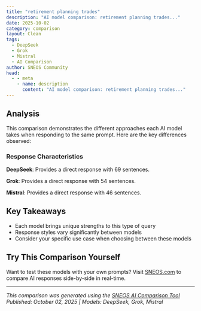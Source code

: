 ```yaml
---
title: "retirement planning trades"
description: "AI model comparison: retirement planning trades..."
date: 2025-10-02
category: comparison
layout: Clean
tags:
  - DeepSeek
  - Grok
  - Mistral
  - AI Comparison
author: SNEOS Community
head:
  - - meta
    - name: description
      content: "AI model comparison: retirement planning trades..."
---
```


<ChatComparison
  title="retirement planning trades"
  prompt="retirement planning trades"
  :responses='{
    "DeepSeek": "Of course. The phrase \u0022retirement planning trades\u0022 can be interpreted in two main ways, both crucial for a secure retirement. Let\u0027s break them down.\n\n### Interpretation 1: Trading Financial Securities as a Retirement Strategy\n\nThis is the most direct interpretation: actively buying and selling stocks, bonds, options, or other securities to build your retirement nest egg.\n\n**Pros:**\n*   **High Potential Returns:** Successful trading can outperform passive index investing.\n*   **Control:** You are directly in charge of your investment decisions.\n*   **Flexibility:** You can quickly adapt to changing market conditions.\n\n**Cons (Significant Risks):**\n*   **High Risk of Loss:** Trading is inherently risky. A few bad trades can devastate a portfolio, especially one meant for retirement.\n*   **Time-Consuming:** Requires constant research, monitoring, and emotional discipline.\n*   **Tax Inefficiency:** Short-term capital gains (on assets held less than a year) are taxed at a higher income tax rate, unlike long-term investments.\n*   **Stress and Emotion:** It\u0027s easy to make impulsive decisions based on fear or greed, which is the enemy of sound retirement planning.\n\n**Common \u0022Trades\u0022 in this Context:**\n*   **Stock Trading:** Buying and selling individual company shares.\n*   **Options Trading:** Using calls and puts for leverage or income (e.g., covered calls).\n*   **Swing Trading:** Holding positions for several days or weeks to capture price \u0022swings.\u0022\n*   **Day Trading:** Buying and selling within the same day, closing all positions before the market closes.\n\n\u003E **Key Takeaway:** While some people successfully use active trading for retirement, most financial advisors strongly recommend it only for a **small, speculative portion** of a well-diversified portfolio. The core of most retirement plans should be in long-term, buy-and-hold investments.\n\n---\n\n### Interpretation 2: The Strategic \u0022Trades\u0022 or Choices in Retirement Planning\n\nThis is a more metaphorical and comprehensive view. Here, \u0022trades\u0022 are the strategic decisions and compromises you make throughout your life to secure a comfortable retirement. This is the perspective used by most financial planners.\n\nThese are the essential \u0022trades\u0022 everyone must consider:\n\n#### 1. The Risk Trade-Off\n*   **Trade:** **Higher Risk for Higher Return vs. Lower Risk for Capital Preservation.**\n*   **Application:** When you\u0027re young, you can \u0022trade\u0022 safety for growth by investing heavily in stocks. As you near retirement, you \u0022trade\u0022 some potential growth for stability by shifting more into bonds and cash.\n\n#### 2. The Savings vs. Spending Trade-Off\n*   **Trade:** **Current Lifestyle vs. Future Security.**\n*   **Application:** Every dollar you spend today is a dollar not compounding for your future. The core trade is deciding how much of your current income to \u0022trade\u0022 for future financial freedom by saving and investing it.\n\n#### 3. The Tax Strategy Trade-Off\n*   **Trade:** **Tax Now vs. Tax Later.**\n*   **Application:**\n    *   **Roth IRA/401(k):** You trade paying taxes *today* for completely tax-free withdrawals in retirement.\n    *   **Traditional IRA/401(k):** You trade getting a tax break *today* for paying income tax on all withdrawals in retirement.\n    *   Choosing between them is a critical \u0022trade\u0022 based on your current vs. expected future tax bracket.\n\n#### 4. The Time Trade-Off\n*   **Trade:** **Time in the Market vs. Timing the Market.**\n*   **Application:** The most reliable \u0022trade\u0022 is exchanging the attempt to time short-term market movements for the guaranteed benefit of long-term, consistent compounding. This is the trade of patience for growth.\n\n#### 5. The Longevity \u0026 Healthcare Trade-Off\n*   **Trade:** **Premium Costs vs. Potential Healthcare Bills.**\n*   **Application:** Deciding on Medicare plans (e.g., choosing a higher-premium Medigap plan for predictable costs vs. a lower-premium Medicare Advantage plan with more potential out-of-pocket costs) is a classic retirement \u0022trade.\u0022\n\n#### 6. The Pension \u0026 Social Security Trade-Off\n*   **Trade:** **Higher Monthly Payment Now vs. Larger Guaranteed Income Later.**\n*   **Application:**\n    *   **Pension:** Choosing a single-life annuity (higher payment) vs. a joint-and-survivor annuity (lower payment but continues for your spouse).\n    *   **Social Security:** The biggest trade of all. You trade claiming early (ages 62-67) for a permanently reduced monthly benefit, or you trade waiting until age 70 for a significantly larger, inflation-adjusted benefit.\n\n### A Practical \u0022Trade\u0022 Checklist for Retirement Planning\n\n| \u0022Trade\u0022 Decision | Early Career (20s-30s) | Mid-Career (40s-50s) | Pre-Retirement (55-65) | In Retirement (65\u002B) |\n| :--- | :--- | :--- | :--- | :--- |\n| **Risk** | Trade safety for growth (90% stocks/10% bonds) | Balance growth \u0026 safety (60/40 to 70/30) | Trade growth for capital preservation (40/60 to 50/50) | Prioritize income \u0026 stability (20/80 to 40/60) |\n| **Savings** | Trade spending for starting savings (aim for 15% of income) | Trade lifestyle inflation for maxing out accounts | Trade discretionary spending for \u0022catch-up\u0022 contributions | Trade portfolio principal for sustainable withdrawals |\n| **Tax Strategy** | Trade current tax bill for future tax-free growth (Roth heavy) | Analyze current vs. future bracket (mix of Roth/Traditional) | Execute Roth conversions in low-income years | Manage withdrawals to stay in a low tax bracket |\n\n### Conclusion\n\nWhen you hear \u0022retirement planning trades,\u0022 think broadly.\n\n*   If you mean **active stock trading**, proceed with extreme caution and ensure it\u0027s only a small part of a larger, diversified strategy.\n*   The more impactful meaning involves the **strategic life trades**: saving vs. spending, risk vs. safety, and taxes now vs. taxes later. Mastering these strategic trades is the true key to a successful and secure retirement.\n\nFor most people, focusing on the strategic trades (Interpretation 2) while using low-cost index funds for the investing portion is the most reliable path to retirement success.",
    "Grok": "Retirement planning trades, or careers focused on helping individuals plan for their retirement, often involve roles in financial advisory, wealth management, and related fields. These trades require expertise in investments, savings strategies, tax planning, and understanding retirement-specific products like 401(k)s, IRAs, pensions, and annuities. Below is an overview of some key trades or professions in retirement planning, along with their roles and skills required:\n\n### 1. **Financial Advisor/Planner**\n   - **Role**: Financial advisors help clients create comprehensive retirement plans by analyzing their financial situation, setting goals, and recommending investment strategies. They often assist with budgeting, debt management, and long-term savings.\n   - **Skills**: Knowledge of financial markets, investment products, tax laws, and retirement accounts. Strong interpersonal skills to build trust with clients.\n   - **Certifications**: Certified Financial Planner (CFP) designation is highly regarded. Licensing for securities (Series 7, Series 63/66) may be required.\n\n### 2. **Retirement Plan Consultant**\n   - **Role**: These professionals specialize in designing and managing retirement plans for businesses, such as 401(k) or pension plans. They work with employers to ensure plans comply with regulations and meet employee needs.\n   - **Skills**: Expertise in Employee Retirement Income Security Act (ERISA) regulations, plan administration, and employee benefits.\n   - **Certifications**: Qualified Plan Financial Consultant (QPFC) or Certified Pension Consultant (CPC) credentials can be beneficial.\n\n### 3. **Wealth Manager**\n   - **Role**: Wealth managers focus on high-net-worth individuals, helping them preserve and grow wealth for retirement through sophisticated investment strategies, estate planning, and tax optimization.\n   - **Skills**: Advanced knowledge of portfolio management, risk assessment, and estate planning. Ability to tailor strategies to individual needs.\n   - **Certifications**: Chartered Financial Analyst (CFA) or CFP designations are often pursued.\n\n### 4. **Insurance Agent (Specializing in Retirement Products)**\n   - **Role**: These agents sell insurance products like annuities and life insurance, which can provide guaranteed income or financial security during retirement.\n   - **Skills**: Understanding of insurance products, risk management, and client needs assessment.\n   - **Certifications**: State insurance licensing is required, and additional training in retirement-specific products is valuable.\n\n### 5. **Tax Advisor/Accountant (Retirement Focus)**\n   - **Role**: Tax advisors help clients minimize tax liabilities during retirement by planning withdrawals from retirement accounts and optimizing Social Security benefits.\n   - **Skills**: Expertise in tax laws, retirement account rules (e.g., Required Minimum Distributions), and income planning.\n   - **Certifications**: Certified Public Accountant (CPA) or Enrolled Agent (EA) credentials are common.\n\n### 6. **Investment Advisor**\n   - **Role**: Investment advisors focus on building and managing investment portfolios tailored to a client\u2019s retirement timeline and risk tolerance.\n   - **Skills**: Deep understanding of stocks, bonds, mutual funds, ETFs, and alternative investments. Analytical skills for market trends.\n   - **Certifications**: Series 65 license or CFP/CFA certifications are often required.\n\n### Key Considerations for Entering These Trades:\n- **Education**: A bachelor\u2019s degree in finance, economics, or a related field is often necessary. Some roles may require advanced degrees (e.g., MBA for wealth managers).\n- **Experience**: Many roles benefit from internships or entry-level positions in financial services to gain practical experience.\n- **Soft Skills**: Communication, empathy, and problem-solving are critical, as these roles involve guiding clients through major life decisions.\n- **Technology**: Familiarity with financial planning software (e.g., MoneyGuidePro, eMoney) and data analysis tools is increasingly important.\n- **Regulation**: Many of these trades are heavily regulated, requiring adherence to fiduciary standards and compliance with laws.\n\n### Why Choose a Career in Retirement Planning?\n- **Growing Demand**: As the population ages (e.g., Baby Boomers retiring), the need for retirement planning expertise is increasing.\n- **Rewarding Work**: Helping individuals achieve financial security for their later years can be personally fulfilling.\n- **Lucrative Opportunities**: Many roles offer high earning potential through commissions, fees, or bonuses, especially for wealth managers and financial advisors.\n\nIf you\u2019re looking to enter or pivot into one of these trades, consider starting with education and certifications relevant to your target role. Networking with professionals in the field and gaining hands-on experience through internships or entry-level positions can also be invaluable.\n\nWould you like specific information on one of these roles, certifications, or steps to get started in a retirement planning career? I can also provide insights on market trends or salary expectations if you\u2019re interested!",
    "Mistral": "Retirement planning involves several key trades or strategies to ensure financial security during your retirement years. Here are some common trades and considerations:\n\n1. **401(k) or Other Employer-Sponsored Plans:**\n   - **Contributions:** Maximize your contributions to take full advantage of any employer matching.\n   - **Investment Options:** Choose a diversified mix of investments based on your risk tolerance and time horizon.\n\n2. **Individual Retirement Accounts (IRAs):**\n   - **Traditional IRA:** Contributions may be tax-deductible, and earnings grow tax-deferred until withdrawal.\n   - **Roth IRA:** Contributions are made with after-tax dollars, but qualified withdrawals are tax-free.\n\n3. **Taxable Investment Accounts:**\n   - **Stocks and Bonds:** Diversify your portfolio with a mix of stocks, bonds, and other assets.\n   - **Mutual Funds and ETFs:** Use these to gain exposure to various sectors and markets.\n\n4. **Annuities:**\n   - **Fixed Annuities:** Provide a guaranteed rate of return.\n   - **Variable Annuities:** Offer potential for higher returns but come with market risk.\n   - **Immediate Annuities:** Provide a steady income stream starting immediately.\n\n5. **Real Estate:**\n   - **Investment Properties:** Can provide rental income and potential appreciation.\n   - **Real Estate Investment Trusts (REITs):** Offer exposure to real estate without direct ownership.\n\n6. **Bonds and Fixed Income:**\n   - **Government Bonds:** Safe but lower yield.\n   - **Corporate Bonds:** Higher yield but more risk.\n   - **Municipal Bonds:** Tax-exempt income.\n\n7. **Dividend Stocks:**\n   - **Blue-Chip Stocks:** Often pay reliable dividends.\n   - **Dividend Aristocrats:** Companies that have consistently increased their dividends over time.\n\n8. **Health Savings Accounts (HSAs):**\n   - **Tax-Advantaged Savings:** Contributions are tax-deductible, earnings grow tax-free, and withdrawals for qualified medical expenses are tax-free.\n\n9. **Life Insurance:**\n   - **Whole Life Insurance:** Provides a death benefit and cash value component.\n   - **Term Life Insurance:** Provides a death benefit for a specified term.\n\n10. **Social Security Optimization:**\n    - **Delaying Benefits:** Delaying the start of Social Security benefits can increase your monthly payment.\n    - **Spousal Benefits:** Strategies to maximize benefits for married couples.\n\n11. **Emergency Fund:**\n    - **Liquid Assets:** Ensure you have 3-6 months of living expenses in a liquid, low-risk investment.\n\n12. **Debt Management:**\n    - **Paying Off High-Interest Debt:** Prioritize paying off high-interest debt to reduce financial strain.\n\n13. **Long-Term Care Insurance:**\n    - **Coverage for Long-Term Care:** Protects against the high costs of long-term care, which can deplete retirement savings.\n\n14. **Estate Planning:**\n    - **Wills and Trusts:** Ensure your assets are distributed according to your wishes.\n    - **Power of Attorney:** Designate someone to manage your financial affairs if you become incapacitated.\n\n15. **Tax Planning:**\n    - **Tax-Efficient Withdrawals:** Plan your withdrawals to minimize tax liabilities.\n    - **Roth Conversions:** Consider converting traditional IRAs to Roth IRAs to manage future tax liabilities.\n\nEach of these trades or strategies should be tailored to your individual financial situation, risk tolerance, and retirement goals. Consulting with a financial advisor can help you create a comprehensive retirement plan that meets your specific needs."
  }'
  published-date="12:27"
/>

## Analysis

This comparison demonstrates the different approaches each AI model takes when responding to the same prompt. Here are the key differences observed:

### Response Characteristics

**DeepSeek**: Provides a direct response with 69 sentences. 

**Grok**: Provides a direct response with 54 sentences. 

**Mistral**: Provides a direct response with 46 sentences. 

## Key Takeaways

- Each model brings unique strengths to this type of query
- Response styles vary significantly between models
- Consider your specific use case when choosing between these models

## Try This Comparison Yourself

Want to test these models with your own prompts? Visit [SNEOS.com](https://sneos.com) to compare AI responses side-by-side in real-time.

---

*This comparison was generated using the [SNEOS AI Comparison Tool](https://sneos.com)*
*Published: October 02, 2025 | Models: DeepSeek, Grok, Mistral*
